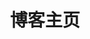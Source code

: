 ---
home: true
# layout: BlogHome
icon: home
title: 博客主页
heroImage: /images/avatar.jpg
heroText: TreeWish
tagline: 手握日月摘星辰，世间无我这般人
heroFullScreen: false
actionText: 开始阅读 →
actionLink: /latestarticle/
features:
  - title: 读书
    details: 读万卷书，行万里路
  - title: 技术
    details: 用心记录技术,走心分享,始于前端,不止于前端,励志成为一名优秀的全栈工程师
  - title: 生活
    details: 诗意，追逐，奋斗，前行

# projects:
#   - icon: 技术
#     name: 项目名称
#     desc: 用心记录技术,走心分享,始于前端,不止于前端,励志成为一名优秀的全栈工程师
#     link: https://你的项目链接

#   - icon: book
#     name: 读书
#     desc: 读万卷书，行万里路,多读一页书,就少一分无知,多一分智慧
#     link: https://你的书籍链接

#   - icon: article
#     name: 生活
#     desc:  诗意，追逐，奋斗，前行
#     link: https://你的文章链接

#   - icon: /logo.svg
#     name: 自定义项目
#     desc: 自定义详细介绍
#     link: https://你的自定义链接

footer: 主题使用 <a href="https://theme-hope.vuejs.press/zh/">VuePress Theme Hope</a>
copyright: MIT 协议 | 版权所有 © 2023 TreeWish

---